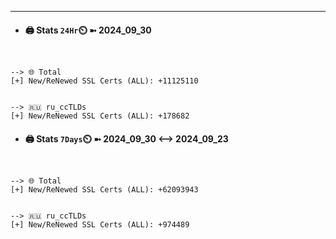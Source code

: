 

---
- #### 🖨️ **Stats** `24Hr`⏲️ ➼ 2024_09_30
```console


--> 🌐 Total
[+] New/ReNewed SSL Certs (ALL): +11125110


--> 🇷🇺 ru_ccTLDs
[+] New/ReNewed SSL Certs (ALL): +178682

```

- #### 🖨️ **Stats** `7Days`⏲️ ➼ 2024_09_30 <--> 2024_09_23
```console


--> 🌐 Total
[+] New/ReNewed SSL Certs (ALL): +62093943


--> 🇷🇺 ru_ccTLDs
[+] New/ReNewed SSL Certs (ALL): +974489

```

